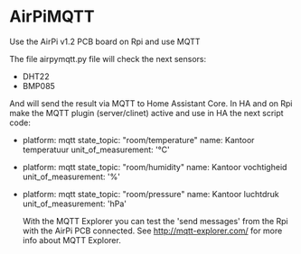 # AirPiMQTT
Use the AirPi v1.2 PCB board on Rpi and use MQTT

The file airpymqtt.py file will check the next sensors:
* DHT22
* BMP085

And will send the result via MQTT to Home Assistant Core.
In HA and on Rpi make the MQTT plugin (server/clinet) active and use in HA the next script code:

- platform: mqtt
  state_topic: "room/temperature"
  name: Kantoor temperatuur
  unit_of_measurement: '°C'
      
- platform: mqtt
  state_topic: "room/humidity"
  name: Kantoor vochtigheid
  unit_of_measurement: '%' 
  
- platform: mqtt
  state_topic: "room/pressure"
  name: Kantoor luchtdruk
  unit_of_measurement: 'hPa' 
  
  With the MQTT Explorer you can test the 'send messages' from the Rpi with the AirPi PCB connected.
  See http://mqtt-explorer.com/ for more info about MQTT Explorer.
